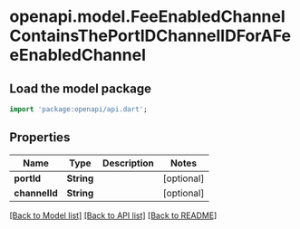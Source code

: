 # openapi.model.FeeEnabledChannelContainsThePortIDChannelIDForAFeeEnabledChannel

## Load the model package
```dart
import 'package:openapi/api.dart';
```

## Properties
Name | Type | Description | Notes
------------ | ------------- | ------------- | -------------
**portId** | **String** |  | [optional] 
**channelId** | **String** |  | [optional] 

[[Back to Model list]](../README.md#documentation-for-models) [[Back to API list]](../README.md#documentation-for-api-endpoints) [[Back to README]](../README.md)


